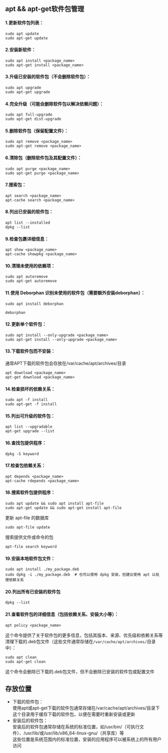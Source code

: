 ## apt && apt-get软件包管理

#### 1.更新软件包列表：  
```
sudo apt update
sudo apt-get update
```
#### 2.安装新软件：  
```
sudo apt install <package_name>
sudo apt-get install <package_name>
```
#### 3.升级已安装的软件包（不会删除软件包）：  
```
sudo apt upgrade
sudo apt-get upgrade
```
#### 4.完全升级（可能会删除软件包以解决依赖问题）：  
```
sudo apt full-upgrade
sudo apt-get dist-upgrade
```
#### 5.删除软件包（保留配置文件）：  
```
sudo apt remove <package_name>
sudo apt-get remove <package_name>
```
#### 6.清除包（删除软件包及其配置文件）：  
```
sudo apt purge <package_name>
sudo apt-get purge <package_name>
```
#### 7.搜索包：  
```
apt search <package_name>
apt-cache search <package_name>
```
#### 8.列出已安装的软件包：  
```
apt list --installed  
dpkg --list
```
#### 9.检查包裹详细信息：  
```
apt show <package_name>
apt-cache showpkg <package_name>
```
#### 10.清理未使用的依赖项：  
```
sudo apt autoremove
sudo apt-get autoremove
```
#### 11.使用 Deborphan 识别未使用的软件包（需要额外安装deborphan）：  
```
sudo apt install deborphan
```
```
deborphan
```
#### 12.更新单个软件包：  
```
sudo apt install --only-upgrade <package_name>
sudo apt-get install --only-upgrade <package_name>
```
#### 13.下载软件包而不安装：  
通常APT下载的软件包会存放在/var/cache/apt/archives/目录  
```
apt download <package_name>
apt-get download <package_name>
```
#### 14.检查损坏的依赖关系：  
```
sudo apt -f install
sudo apt-get -f install
```
#### 15.列出可升级的软件包：  
```
apt list --upgradable
apt-get upgrade --list
```
#### 16.查找包提供程序：  
```
dpkg -S keyword
```
#### 17.检查包依赖关系：  
```
apt depends <package_name>
apt-cache rdepends <package_name>
```
#### 18.搜索软件包提供程序：  
```
sudo apt update && sudo apt install apt-file
sudo apt-get update && sudo apt-get install apt-file
```
更新 apt-file 的数据库  
```
sudo apt-file update
```
搜索提供文件或命令的包  
```
apt-file search keyword
```
#### 19.安装本地软件包文件：  
```
sudo apt install ./my_package.deb  
sudo dpkg -i ./my_package.deb  # 也可以使用 dpkg 安装，但建议使用 apt 以处理依赖关系
```
#### 20.列出所有已安装的软件包  
```
dpkg --list
```
#### 21.查看软件包的详细信息（包括依赖关系、安装大小等）：
```
apt policy <package_name>
```
这个命令提供了关于软件包的更多信息，包括其版本、来源、优先级和依赖关系等  
清理下载的.deb包文件（这些文件通常存储在`/var/cache/apt/archives/`目录中）：  
```
sudo apt clean
sudo apt-get clean
```
这个命令会删除已下载的.deb包文件，但不会删除已安装的软件包或配置文件

## 存放位置  
- 下载的软件包：  
使用apt或apt-get下载的软件包通常存储在/var/cache/apt/archives/目录下  
这个目录用于缓存下载的软件包，以便在需要时重新安装或更新  
- 安装后的软件包：  
安装后的软件包通常存储在系统的标准位置，如/usr/bin/（可执行文件）、/usr/lib/或/usr/lib/x86_64-linux-gnu/（共享库）等  
这些位置是系统范围内的标准位置，安装的应用程序可以被系统上的所有用户访问  

